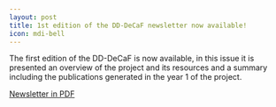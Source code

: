 ```yaml
---
layout: post
title: 1st edition of the DD-DeCaF newsletter now available!
icon: mdi-bell
---
```


The first edition of the DD-DeCaF is now available, in this issue it is presented an overview of the project and its resources and a summary including the publications generated in the year 1 of the project.

<a href="/images/dd-decaf_newsletter_1_march2017.pdf">Newsletter in PDF</a>
